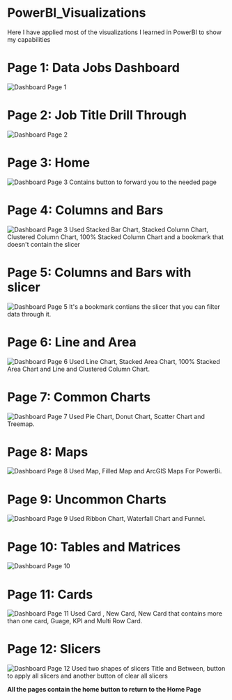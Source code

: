 # PowerBI_Visualizations
Here I have applied most of the visualizations I learned in PowerBI to show my capabilities

# Page 1: Data Jobs Dashboard
![Dashboard Page 1](/Data%20Jobs%20DashBoard.png)

# Page 2: Job Title Drill Through
![Dashboard Page 2](/Job%20Title%20Drill%20Through.png)

# Page 3: Home
![Dashboard Page 3](/Home.png)
Contains button to forward you to the needed page

# Page 4: Columns and Bars
![Dashboard Page 3](/Columns&Bars%20-%20No%20Slicer%20Bookmark.png)
Used Stacked Bar Chart, Stacked Column Chart, Clustered Column Chart, 100% Stacked Column Chart and a bookmark that doesn't contain the slicer

# Page 5: Columns and Bars with slicer
![Dashboard Page 5](/Columns&Bars%20-%20Slicer%20Bookmark.png)
It's a bookmark contians the slicer that you can filter data through it.

# Page 6: Line and Area
![Dashboard Page 6](/Line&Area.png)
Used Line Chart, Stacked Area Chart, 100% Stacked Area Chart and Line and Clustered Column Chart.

# Page 7: Common Charts
![Dashboard Page 7](/CommonCharts.png)
Used Pie Chart, Donut Chart, Scatter Chart and Treemap.

# Page 8: Maps
![Dashboard Page 8](/Maps.png)
Used Map, Filled Map and ArcGIS Maps For PowerBi.

# Page 9: Uncommon Charts
![Dashboard Page 9](/UncommonCharts.png)
Used Ribbon Chart, Waterfall Chart and Funnel.

# Page 10: Tables and Matrices
![Dashboard Page 10](/Tables&Matrices.png)

# Page 11: Cards
![Dashboard Page 11](/Cards.png)
Used Card , New Card, New Card that contains more than one card, Guage, KPI and Multi Row Card.

# Page 12: Slicers
![Dashboard Page 12](/Slicers.png)
Used two shapes of slicers Title and Between, button to apply all slicers and another button of clear all slicers


**All the pages contain the home button to return to the Home Page**